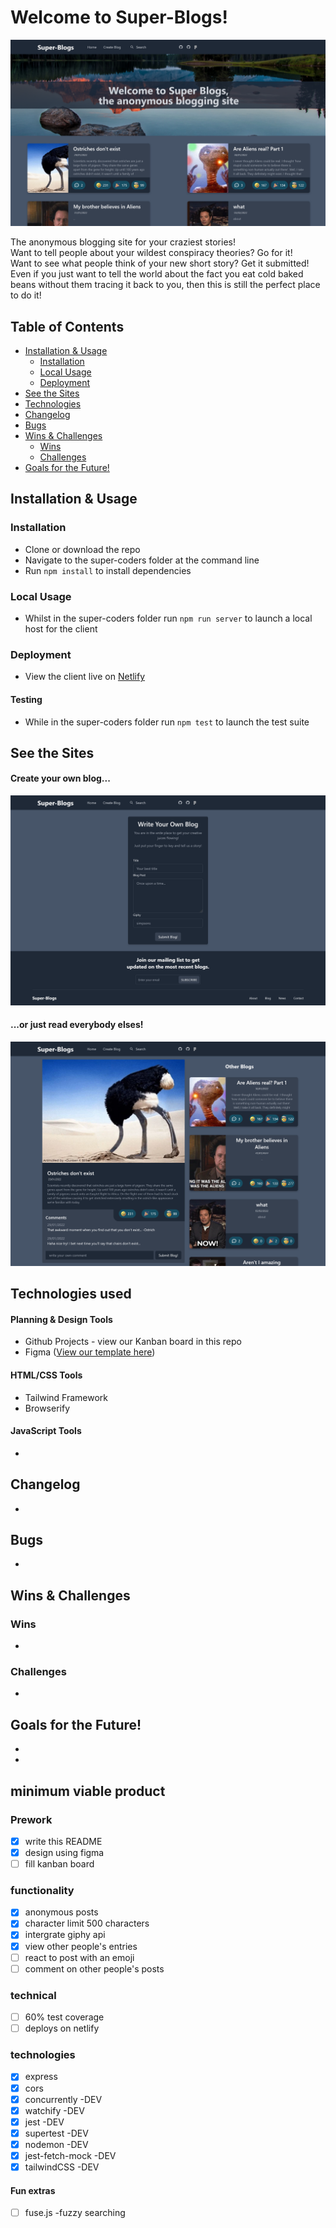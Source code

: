 # Welcome to Super-Blogs!

![Screenshot](src/images/indexHTML.png)

The anonymous blogging site for your craziest stories! <br>
Want to tell people about your wildest conspiracy theories? Go for it! <br>
Want to see what people think of your new short story? Get it submitted! <br>
Even if you just want to tell the world about the fact you eat cold baked beans without them tracing it back to you, then this is still the perfect place to do it!

## Table of Contents

- [Installation & Usage](#installation--usage)
  - [Installation](#installation)
  - [Local Usage](#usage)
  - [Deployment](#deployment)
- [See the Sites](#see-the-sites)
- [Technologies](#technologies)
- [Changelog](#changelog)
- [Bugs](#bugs)
- [Wins & Challenges](#wins--challenges)
  - [Wins](#wins)
  - [Challenges](#challenges)
- [Goals for the Future!](#goals-for-the-future)

## Installation & Usage

### Installation

- Clone or download the repo
- Navigate to the super-coders folder at the command line
- Run `npm install` to install dependencies

### Local Usage

- Whilst in the super-coders folder run `npm run server` to launch a local host for the client

### Deployment

- View the client live on [Netlify](https://super-coders.netlify.app/)

#### Testing

- While in the super-coders folder run `npm test` to launch the test suite

## See the Sites

#### Create your own blog...

![Screenshot](src/images/createBlogHTML.png)

#### ...or just read everybody elses!

![Screenshot](src/images/blogHTML.png)

## Technologies used

#### Planning & Design Tools

- Github Projects - view our Kanban board in this repo
- Figma ([View our template here](https://www.figma.com/file/irC9SOqgXFVlGknEMVmSn9/super-coders?node-id=2%3A3))

#### HTML/CSS Tools

- Tailwind Framework
- Browserify

#### JavaScript Tools

-

## Changelog

-

## Bugs

-

## Wins & Challenges

### Wins

-

### Challenges

-

## Goals for the Future!

-
-

## minimum viable product

### Prework

- [x] write this README
- [x] design using figma
- [ ] fill kanban board

### functionality

- [x] anonymous posts
- [x] character limit 500 characters
- [x] intergrate giphy api
- [x] view other people's entries
- [ ] react to post with an emoji
- [ ] comment on other people's posts

### technical

- [ ] 60% test coverage
- [ ] deploys on netlify

### technologies

- [x] express
- [x] cors
- [x] concurrently -DEV
- [x] watchify -DEV
- [x] jest -DEV
- [x] supertest -DEV
- [x] nodemon -DEV
- [x] jest-fetch-mock -DEV
- [x] tailwindCSS -DEV

#### Fun extras

- [ ] fuse.js -fuzzy searching
